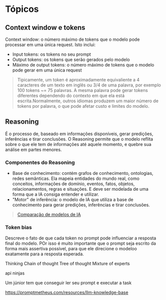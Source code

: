 # Tópicos

## Context window e tokens

Context window: o número máximo de tokens que o modelo pode processar em uma única request. Isto inclui:

* Input tokens: os tokens no seu prompt
* Output tokens: os tokens que serão gerados pelo modelo
* Máximo de output tokens: o número máximo de tokens que o modelo pode gerar em uma única request

> Tipicamente, um token é aproximadamente equivaliente a 4 caracteres de um texto em inglês ou 3/4 de uma palavra, por exemplo 100 tokens ~= 75 palavras. A mesma palavra pode gerar tokens diferentes dependendo do contexto em que ela está escrita.Normalmente, outros idiomas produzem um maior número de tokens por palavra, o que pode afetar custo e limites do modelo.

## Reasoning

É o processo de, baseado em informações disponíveis, gerar predições, inferências e tirar conclusões. O Reasoning permite que o modelo reflita sobre o que ele tem de informações até aquele momento, e quebre sua análise em partes menores.

### Componentes do Reasoning

* Base de conhecimento: contém grafos de conhecimento, ontologias, redes semânticas. Ela mapeia entidades do mundo real, como conceitos, informações de domínio, eventos, fatos, objetos, relacionamentos, regras e situações. E deve ser modelada de uma forma que a IA consiga entender e utilizar.
* "Motor" de inferência: o modelo de IA que utiliza a base de conhecimento para gerar predições, inferências e tirar conclusões.

> [Comparação de modelos de IA](https://docs.github.com/en/copilot/reference/ai-models/model-comparison)

### Token bias

Descreve o fato de que cada token no prompt pode influenciar a resposta final do modelo. POr isso é muito importante que o prompt seja escrito da forma mais assertiva possível, para que ele direcione o modeloo exatamente para a resposta esperada.

Thinking
Chain of thought
Tree of thought
Mixture of experts

api ninjas

Um júnior tem que conseguir ler seu prompt e executar a task

https://promptmetheus.com/resources/llm-knowledge-base
